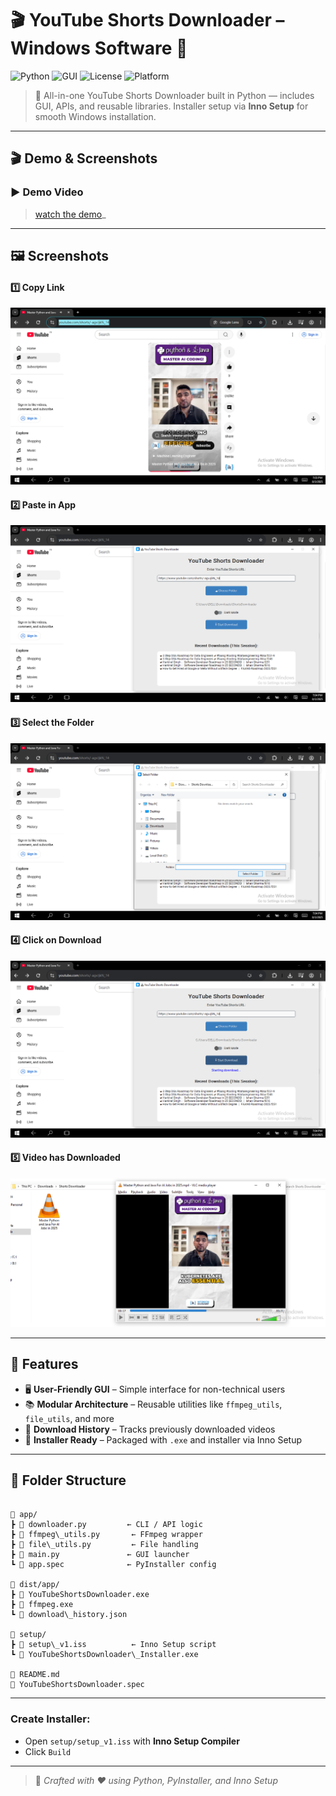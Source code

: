 # 🎬 YouTube Shorts Downloader – Windows Software 🐍

![Python](https://img.shields.io/badge/Python-3.10+-blue?logo=python&logoColor=white)
![GUI](https://img.shields.io/badge/GUI-Tkinter-green?style=flat-square&logo=windows95)
![License](https://img.shields.io/github/license/yourusername/yourrepo?style=flat-square)
![Platform](https://img.shields.io/badge/Platform-Windows-lightgrey?logo=windows&style=flat-square)

> 🎉 All-in-one YouTube Shorts Downloader built in Python — includes  GUI, APIs, and reusable libraries. Installer setup via **Inno Setup** for smooth Windows installation.

---
## 🎬 Demo & Screenshots

### ▶️ Demo Video


>  [watch the demo](https://drive.google.com/file/d/1X2AfGPQtI39QUN9iu4pnw7wDXcnZNxzw/view?usp=sharing)_

---

## 🖼️ Screenshots

#### 1️⃣ Copy Link
![Copy Link](./screenshots/1_copy.png)

#### 2️⃣ Paste in App
![Paste in App](./screenshots/2_paste.png)

#### 3️⃣ Select the Folder
![Select Folder](./screenshots/3_select_folder.png)

#### 4️⃣ Click on Download
![Click Download](./screenshots/4_cliKC.png)

#### 5️⃣ Video has Downloaded
![Video Downloaded](./screenshots/5_download.png)

---

## 🧩 Features

- 🖥️ **User-Friendly GUI** – Simple interface for non-technical users  
- 📚 **Modular Architecture** – Reusable utilities like `ffmpeg_utils`, `file_utils`, and more  
- 📜 **Download History** – Tracks previously downloaded videos  
- 🧱 **Installer Ready** – Packaged with `.exe` and installer via Inno Setup  

---

## 📁 Folder Structure

```

📁 app/
┣ 📄 downloader.py         ← CLI / API logic
┣ 📄 ffmpeg\_utils.py       ← FFmpeg wrapper
┣ 📄 file\_utils.py         ← File handling
┣ 📄 main.py               ← GUI launcher
┗ 📄 app.spec              ← PyInstaller config

📁 dist/app/
┣ 📄 YouTubeShortsDownloader.exe
┣ 📄 ffmpeg.exe
┗ 📄 download\_history.json

📁 setup/
┣ 📄 setup\_v1.iss          ← Inno Setup script
┗ 📄 YouTubeShortsDownloader\_Installer.exe

📄 README.md
📄 YouTubeShortsDownloader.spec

````

---
### Create Installer:

* Open `setup/setup_v1.iss` with **Inno Setup Compiler**
* Click `Build`

---

> 🔗 *Crafted with ❤️ using Python, PyInstaller, and Inno Setup*
